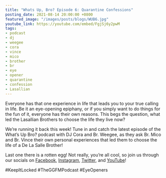 ```yaml
---
title: "Whats Up, Bro? Episode 6: Quarantine Confessions"
posting_date: 2021-08-14 20:00:00 +0800
featured_image: "/images/posts/blogs/WUB6.jpg"
youtube_link: https://youtube.com/embed/FgjSj6y2pwM
tags:
- podcast
- dj
- weegee
- cora
- vince
- mico
- brother
- br
- eye
- opener
- quarantine
- confession
- Lasallian
---
```


Everyone has that one experience in life that leads you to your true calling in life. Be it an eye-opening epiphany, or if you simply want to do things for the fun of it, everyone has their own reasons. This begs the question, what led the Lasallian Brothers to choose the life they live now?

We’re running it back this week! Tune in and catch the latest episode of the What’s Up Bro? podcast with DJ Cora and Br. Weegee, as they ask Br. Mico and Br. Vince their own personal experiences that led them to choose the life of a De La Salle Brother!
 
Last one there is a rotten egg! Not really, you’re all cool, so join us through our socials on [Facebook](https://www.facebook.com/GreenGiantFM), [Instagram](https://www.instagram.com/GreenGiant.FM), [Twitter](https://www.twitter.com/GreenGiantFM), and [YouTube](https://www.youtube.com/channel/UCiaJxWkXYKW7L5kQDBvlrgg)!

#KeepItLocked #TheGGFMPodcast #EyeOpeners

